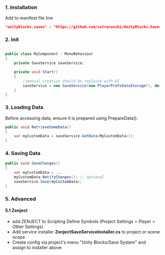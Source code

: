 ### 1. Installation
Add to manifest file line
```json
"unityblocks.saves" : "https://github.com/vstrucovski/UnityBlocks.Saves.git"
```

### 2. Init
```csharp

public class MyComponent : MonoBehaviour
{
    private SaveService saveService;

    private void Start()
    {
        //manual creation should be replaced with DI 
        saveService = new SaveService(new PlayerPrefsDataStorage(), default);
    }
}
```
### 3. Loading Data
Before accessing data, ensure it is prepared using PrepareData<T>():
```csharp
public void RetrieveSomeData()
{
    var myCustomData = saveService.GetData<MyCustomData>();
}
```


### 4. Saving Data
```csharp
public void SaveChanges()
{
    var myCustomData = ...
    myCustomData.NotifyChanges(); // optional
    saveService.Save(myCustomData);
}
```
### 5. Advanced
#### 5.1 Zenject
- add ZENJECT to Scripting Define Symbols (Project Settings > Player > Other Settings)
- Add service installer **ZenjectSaveServiceInstaller.cs** to project or scene scope
- Create config via project's menu "Unity Blocks/Save System" and assign to installer above
